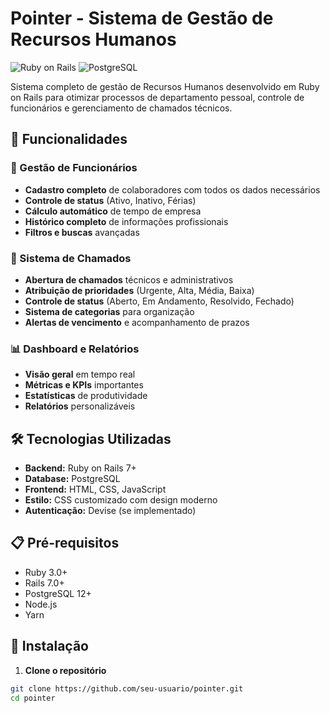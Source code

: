 # Pointer - Sistema de Gestão de Recursos Humanos

![Ruby on Rails](https://img.shields.io/badge/Ruby_on_Rails-CC0000?style=for-the-badge&logo=ruby-on-rails&logoColor=white)
![PostgreSQL](https://img.shields.io/badge/PostgreSQL-316192?style=for-the-badge&logo=postgresql&logoColor=white)

Sistema completo de gestão de Recursos Humanos desenvolvido em Ruby on Rails para otimizar processos de departamento pessoal, controle de funcionários e gerenciamento de chamados técnicos.

## 🚀 Funcionalidades

### 👥 Gestão de Funcionários
- **Cadastro completo** de colaboradores com todos os dados necessários
- **Controle de status** (Ativo, Inativo, Férias)
- **Cálculo automático** de tempo de empresa
- **Histórico completo** de informações profissionais
- **Filtros e buscas** avançadas

### 🎫 Sistema de Chamados
- **Abertura de chamados** técnicos e administrativos
- **Atribuição de prioridades** (Urgente, Alta, Média, Baixa)
- **Controle de status** (Aberto, Em Andamento, Resolvido, Fechado)
- **Sistema de categorias** para organização
- **Alertas de vencimento** e acompanhamento de prazos

### 📊 Dashboard e Relatórios
- **Visão geral** em tempo real
- **Métricas e KPIs** importantes
- **Estatísticas** de produtividade
- **Relatórios** personalizáveis

## 🛠️ Tecnologias Utilizadas

- **Backend:** Ruby on Rails 7+
- **Database:** PostgreSQL
- **Frontend:** HTML, CSS, JavaScript
- **Estilo:** CSS customizado com design moderno
- **Autenticação:** Devise (se implementado)

## 📋 Pré-requisitos

- Ruby 3.0+
- Rails 7.0+
- PostgreSQL 12+
- Node.js
- Yarn

## 🚀 Instalação

1. **Clone o repositório**
```bash
git clone https://github.com/seu-usuario/pointer.git
cd pointer
